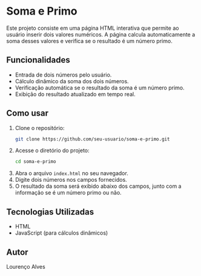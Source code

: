 # Soma e Primo

Este projeto consiste em uma página HTML interativa que permite ao usuário inserir dois valores numéricos. A página calcula automaticamente a soma desses valores e verifica se o resultado é um número primo.

## Funcionalidades

- Entrada de dois números pelo usuário.
- Cálculo dinâmico da soma dos dois números.
- Verificação automática se o resultado da soma é um número primo.
- Exibição do resultado atualizado em tempo real.

## Como usar

1. Clone o repositório:
   ```bash
   git clone https://github.com/seu-usuario/soma-e-primo.git
   ```
2. Acesse o diretório do projeto:
   ```bash
   cd soma-e-primo
   ```
3. Abra o arquivo `index.html` no seu navegador.
4. Digite dois números nos campos fornecidos.
5. O resultado da soma será exibido abaixo dos campos, junto com a informação se é um número primo ou não.

## Tecnologias Utilizadas

- HTML
- JavaScript (para cálculos dinâmicos)

## Autor

Lourenço Alves
